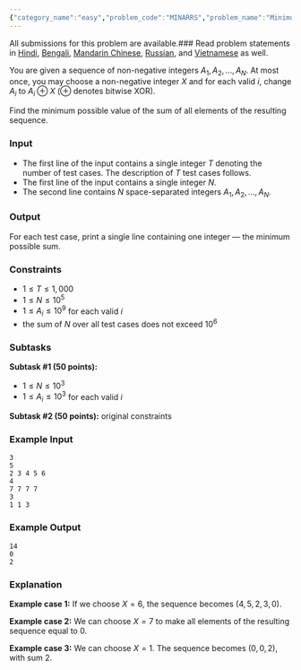 ```yaml
---
{"category_name":"easy","problem_code":"MINARRS","problem_name":"Minimum Sum","languages_supported":{"0":"C","1":"CPP14","2":"JAVA","3":"PYTH","4":"PYTH 3.6","5":"PYPY","6":"CS2","7":"PAS fpc","8":"PAS gpc","9":"RUBY","10":"PHP","11":"GO","12":"NODEJS","13":"HASK","14":"rust","15":"SCALA","16":"swift","17":"D","18":"PERL","19":"FORT","20":"WSPC","21":"ADA","22":"CAML","23":"ICK","24":"BF","25":"ASM","26":"CLPS","27":"PRLG","28":"ICON","29":"SCM qobi","30":"PIKE","31":"ST","32":"NICE","33":"LUA","34":"BASH","35":"NEM","36":"LISP sbcl","37":"LISP clisp","38":"SCM guile","39":"JS","40":"ERL","41":"TCL","42":"kotlin","43":"PERL6","44":"TEXT","45":"SCM chicken","46":"PYP3","47":"CLOJ","48":"R","49":"COB","50":"FS"},"max_timelimit":1,"source_sizelimit":50000,"problem_author":"kingofnumbers","problem_tester":null,"date_added":"26-04-2019","tags":{"0":"bitwise","1":"easy","2":"greedy","3":"kingofnumbers","4":"ltime71","5":"observations","6":"taran_1407"},"editorial_url":"https://discuss.codechef.com/problems/MINARRS","time":{"view_start_date":1556384402,"submit_start_date":1556384402,"visible_start_date":1556384402,"end_date":1735669800},"is_direct_submittable":false,"layout":"problem"}
---
```

<span class="solution-visible-txt">All submissions for this problem are available.</span>### Read problem statements in [Hindi](http://www.codechef.com/download/translated/LTIME71/hindi/MINARRS.pdf), [Bengali](http://www.codechef.com/download/translated/LTIME71/bengali/MINARRS.pdf), [Mandarin Chinese](http://www.codechef.com/download/translated/LTIME71/mandarin/MINARRS.pdf), [Russian](http://www.codechef.com/download/translated/LTIME71/russian/MINARRS.pdf), and [Vietnamese](http://www.codechef.com/download/translated/LTIME71/vietnamese/MINARRS.pdf) as well.

You are given a sequence of non-negative integers $A_1, A_2, \ldots, A_N$. At most once, you may choose a non-negative integer $X$ and for each valid $i$, change $A_i$ to $A_i \oplus X$ ($\oplus$ denotes bitwise XOR).

Find the minimum possible value of the sum of all elements of the resulting sequence.

### Input
- The first line of the input contains a single integer $T$ denoting the number of test cases. The description of $T$ test cases follows.
- The first line of the input contains a single integer $N$.
- The second line contains $N$ space-separated integers $A_1, A_2, \ldots, A_N$.

### Output
For each test case, print a single line containing one integer ― the minimum possible sum.

### Constraints 
- $1 \le T \le 1,000$
- $1 \le N \le 10^5$
- $1 \le A_i \le 10^9$ for each valid $i$
- the sum of $N$ over all test cases does not exceed $10^6$

### Subtasks
**Subtask #1 (50 points):**
- $1 \le N \le 10^3$
- $1 \le A_i \le 10^3$ for each valid $i$

**Subtask #2 (50 points):** original constraints

### Example Input
```
3
5
2 3 4 5 6
4
7 7 7 7
3
1 1 3
```

### Example Output
```
14
0
2
```

### Explanation
**Example case 1:** If we choose $X = 6$, the sequence becomes $(4, 5, 2, 3, 0)$.

**Example case 2:** We can choose $X = 7$ to make all elements of the resulting sequence equal to $0$.

**Example case 3:** We can choose $X = 1$. The sequence becomes $(0, 0, 2)$, with sum $2$.
